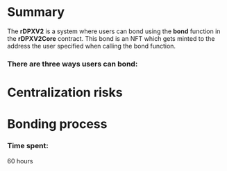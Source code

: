 # Summary
The **rDPXV2** is a system where users can bond using the **bond** function in the **rDPXV2Core** contract.
This bond is an NFT which gets minted to the address the user specified when calling the bond function.

### There are three ways users can bond:



  


# Centralization risks


# Bonding process






### Time spent:
60 hours